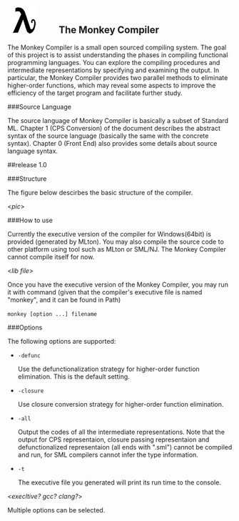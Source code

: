 ## <img src="trasnparent-1.png"  style="margin: 0px 50px -5px 10px">The Monkey Compiler 

The Monkey Compiler is a small open sourced compiling system. The goal of this project is to assist understanding the phases in compiling functional programming languages. You can explore the compiling procedures and intermediate representations by specifying and examining the output. In particular, the Monkey Compiler provides two parallel methods to eliminate higher-order functions, which may reveal some aspects to improve the efficiency of the target program and facilitate further study.

###Source Language

The source language of Monkey Compiler is basically a subset of Standard ML. Chapter 1 (CPS Conversion) of the document describes the abstract syntax of the source language (basically the same with the concrete syntax). Chapter 0 (Front End) also provides some details about source language syntax.

##release 1.0

###Structure

The figure below descirbes the basic structure of the compiler. 

<*pic*>

###How to use

Currently the executive version of the compiler for Windows(64bit) is provided (generated by MLton). You may also compile the source code to other platform using tool such as MLton or SML/NJ. The Monkey Compiler cannot compile itself for now. 

<*lib file*>

Once you have the executive version of the Monkey Compiler, you may run it with command (given that the compiler's executive file is named "monkey", and it can be found in Path)

`monkey [option ...] filename`

###Options

The following options are supported:

- `-defunc` 

	Use the defunctionalization strategy for higher-order function elimination. This is the default setting.

- `-closure`

	Use closure conversion strategy for higher-order function elimination. 

- `-all` 

	Output the codes of all the intermediate representations. Note that the output for CPS representaion, closure passing representaion and defunctionalized representaion (all ends with ".sml") cannot be compiled and run, for SML compilers cannot infer the type information.

- `-t`

	The executive file you generated will print its run time to the console. 

<*execltive? gcc? clang?*>

Multiple options can be selected.
    
<br/><br/><br/>